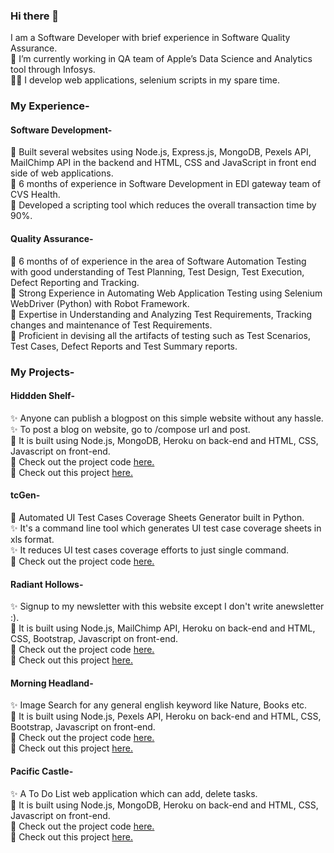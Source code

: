 ### Hi there 👋

<!--
**SurajJadhav7/SurajJadhav7** is a ✨ _special_ ✨ repository because its `README.md` (this file) appears on your GitHub profile.

Here are some ideas to get you started:

- 🔭 I’m currently working on ...
- 🌱 I’m currently learning ...
- 👯 I’m looking to collaborate on ...
- 🤔 I’m looking for help with ...
- 💬 Ask me about ...
- 📫 How to reach me: ...
- 😄 Pronouns: ...
- ⚡ Fun fact: ...
-->
I am a Software Developer with brief experience in Software Quality Assurance.  
🔭 I’m currently working in QA team of Apple’s Data Science and Analytics tool through Infosys.  
:technologist: I develop web applications, selenium scripts in my spare time.

### My Experience- 

#### Software Development-
 
:small_blue_diamond: Built several websites using Node.js, Express.js, MongoDB, Pexels API, MailChimp API in the backend and HTML, CSS and JavaScript in front end side of web applications.    
:small_blue_diamond: 6 months of experience in Software Development in EDI gateway team of CVS Health.  
:small_blue_diamond: Developed a scripting tool which reduces the overall transaction time by 90%.  

#### Quality Assurance-

:small_blue_diamond: 6 months of of experience in the area of Software Automation Testing with good understanding of Test Planning, Test Design, Test Execution, Defect Reporting and Tracking.  
:small_blue_diamond: Strong Experience in Automating Web Application Testing using Selenium WebDriver (Python) with Robot Framework.   
:small_blue_diamond: Expertise in Understanding and Analyzing Test Requirements, Tracking changes and maintenance of Test Requirements.   
:small_blue_diamond: Proficient in devising all the artifacts of testing such as Test Scenarios, Test Cases, Defect Reports and Test Summary reports.

### My Projects- 

#### Hiddden Shelf-
:sparkles: Anyone can publish a blogpost on this simple website without any hassle.   
:sparkles: To post a blog on website, go to /compose url and post.   
:art: It is built using Node.js, MongoDB, Heroku on back-end and HTML, CSS, Javascript on front-end.    
:wrench: Check out the project code [here.](https://github.com/SurajJadhav7/Hidden-Shelf)   
:tada: Check out this project [here.](https://hidden-shelf-40003.herokuapp.com/)      

#### tcGen-   
:art: Automated UI Test Cases Coverage Sheets Generator built in Python.    
:sparkles: It's a command line tool which generates UI test case coverage sheets in xls format.    
:sparkles: It reduces UI test cases coverage efforts to just single command.   
:wrench: Check out the project code [here.](https://github.com/simpleQE/tcGen)   

#### Radiant Hollows-
:sparkles: Signup to my newsletter with this website except I don't write anewsletter :).   
:art: It is built using Node.js, MailChimp API, Heroku on back-end and HTML, CSS, Bootstrap, Javascript on front-end.    
:wrench: Check out the project code [here.](https://github.com/SurajJadhav7/Radiant-Hollows)   
:tada: Check out this project [here.](https://radiant-hollows-41564.herokuapp.com/)      

#### Morning Headland-
:sparkles: Image Search for any general english keyword like Nature, Books etc.   
:art: It is built using Node.js, Pexels API, Heroku on back-end and HTML, CSS, Bootstrap, Javascript on front-end.    
:wrench: Check out the project code [here.](https://github.com/SurajJadhav7/Morning-Headland)   
:tada: Check out this project [here.](https://morning-headland-75220.herokuapp.com/)      

#### Pacific Castle-
:sparkles: A To Do List web application which can add, delete tasks.   
:art: It is built using Node.js, MongoDB, Heroku on back-end and HTML, CSS, Javascript on front-end.    
:wrench: Check out the project code [here.](https://github.com/SurajJadhav7/Pacific-Castle)   
:tada: Check out this project [here.](https://pacific-castle-09028.herokuapp.com/)      

